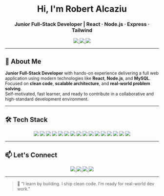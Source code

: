 
<h1 align="center">Hi, I'm Robert Alcaziu</h1>
<h3 align="center">Junior Full-Stack Developer | React · Node.js · Express · Tailwind</h3>

<p align="center">
  <a href="https://alcaziurobert.ro" target="_blank">
    <img src="https://img.shields.io/badge/🌐%20Portfolio-Visit-blue?style=for-the-badge" />
  </a>
  <a href="https://www.linkedin.com/in/alcaziurobert/" target="_blank">
    <img src="https://img.shields.io/badge/LinkedIn-Profile-blue?logo=linkedin&style=for-the-badge" />
  </a>
  <a href="mailto:contact@alcaziurobert.ro">
    <img src="https://img.shields.io/badge/Email-Contact-blue?style=for-the-badge&logo=gmail" />
  </a>
</p>

---

## 🚀 About Me

**Junior Full-Stack Developer** with hands-on experience delivering a full web application using modern technologies like **React**, **Node.js**, and **MySQL**.  
Focused on **clean code**, **scalable architecture**, and **real-world problem solving**.  
Self-motivated, fast learner, and ready to contribute in a collaborative and high-standard development environment.

---

## 🛠️ Tech Stack

<p align="center">
  <img src="https://img.shields.io/badge/React-20232A?style=for-the-badge&logo=react&logoColor=61DAFB" />
  <img src="https://img.shields.io/badge/Node.js-339933?style=for-the-badge&logo=node.js&logoColor=white" />
  <img src="https://img.shields.io/badge/Express.js-404D59?style=for-the-badge&logo=express&logoColor=white" />
  <img src="https://img.shields.io/badge/Tailwind_CSS-38B2AC?style=for-the-badge&logo=tailwind-css&logoColor=white" />
  <img src="https://img.shields.io/badge/JavaScript-F7DF1E?style=for-the-badge&logo=javascript&logoColor=black" />
  <img src="https://img.shields.io/badge/MySQL-00000F?style=for-the-badge&logo=mysql&logoColor=white" />
  <img src="https://img.shields.io/badge/Python-3776AB?style=for-the-badge&logo=python&logoColor=white" />
  <img src="https://img.shields.io/badge/PHP-777BB4?style=for-the-badge&logo=php&logoColor=white" />
  <img src="https://img.shields.io/badge/Java-ED8B00?style=for-the-badge&logo=java&logoColor=white" />
  <img src="https://img.shields.io/badge/C++-00599C?style=for-the-badge&logo=c%2b%2b&logoColor=white" />
  <img src="https://img.shields.io/badge/MongoDB-4EA94B?style=for-the-badge&logo=mongodb&logoColor=white" />
  <img src="https://img.shields.io/badge/PostgreSQL-336791?style=for-the-badge&logo=postgresql&logoColor=white" />
  <img src="https://img.shields.io/badge/Firebase-FFCA28?style=for-the-badge&logo=firebase&logoColor=black" />
  <img src="https://img.shields.io/badge/HTML5-E34F26?style=for-the-badge&logo=html5&logoColor=white" />
  <img src="https://img.shields.io/badge/CSS3-1572B6?style=for-the-badge&logo=css3&logoColor=white" />
  <img src="https://img.shields.io/badge/Git-F05032?style=for-the-badge&logo=git&logoColor=white" />
</p>

---

## 📫 Let's Connect

<p align="center">
  <a href="mailto:contact@alcaziurobert.ro">
    <img src="https://img.shields.io/badge/Gmail-contact@alcaziurobert.ro-red?style=for-the-badge&logo=gmail&logoColor=white" />
  </a>
  <a href="https://www.linkedin.com/in/alcaziurobert/">
    <img src="https://img.shields.io/badge/LinkedIn-alcaziurobert-blue?style=for-the-badge&logo=linkedin&logoColor=white" />
  </a>
  <a href="https://alcaziurobert.ro">
    <img src="https://img.shields.io/badge/Portfolio-alcaziurobert.ro-0A66C2?style=for-the-badge&logo=google-chrome&logoColor=white" />
  </a>
  <a href="https://github.com/robertalc1">
    <img src="https://img.shields.io/badge/GitHub-robertalc1-black?style=for-the-badge&logo=github" />
  </a>
</p>

---

> 💬 "I learn by building. I ship clean code. I’m ready for real-world dev work."
